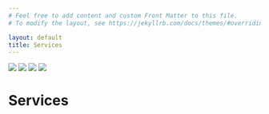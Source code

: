 ```yaml
---
# Feel free to add content and custom Front Matter to this file.
# To modify the layout, see https://jekyllrb.com/docs/themes/#overriding-theme-defaults

layout: default
title: Services
---
```

<div class="services-hero">
<div class="section-content-wrapper">
  <div class="image-grid">
  <img src="{{'assets/img/real_estate.jpg' | relative_url}}">
  <img src="{{'assets/img/fatherSon.jpg'|relative_url}}">
  <img src="{{'assets/img/contract-signing.jpg'|relative_url}}">
  <img src="{{'assets/img/handshake.jpg'| relative_url}}">

  </div>
  <div class="heading">
  <h1>Services</h1>
  </div>
</div>
    
</div>

<section>

</section>
